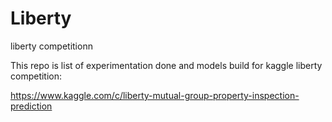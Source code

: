 # Liberty
liberty competitionn

This repo is list of experimentation done and models build for kaggle liberty competition:

https://www.kaggle.com/c/liberty-mutual-group-property-inspection-prediction
